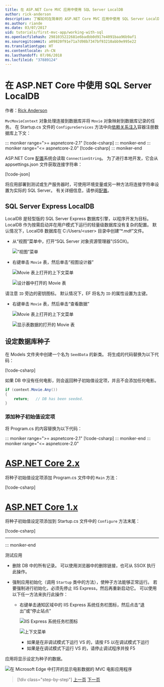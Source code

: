 ```yaml
---
title: 在 ASP.NET Core MVC 应用中使用 SQL Server LocalDB
author: rick-anderson
description: 了解如何在简单的 ASP.NET Core MVC 应用中使用 SQL Server LocalDB。
ms.author: riande
ms.date: 03/07/2017
uid: tutorials/first-mvc-app/working-with-sql
ms.openlocfilehash: 2981035222681e6badbb0d917e4091baa96b9af1
ms.sourcegitcommit: a09820f91e71a7d98b7347bf93210abb9e995e22
ms.translationtype: HT
ms.contentlocale: zh-CN
ms.lasthandoff: 07/06/2018
ms.locfileid: "37889124"
---
```

# <a name="work-with-sql-server-localdb-in-aspnet-core"></a>在 ASP.NET Core 中使用 SQL Server LocalDB

作者：[Rick Anderson](https://twitter.com/RickAndMSFT)

`MvcMovieContext` 对象处理连接到数据库并将 `Movie` 对象映射到数据库记录的任务。 在 Startup.cs 文件的 `ConfigureServices` 方法中向[依赖关系注入](xref:fundamentals/dependency-injection)容器注册数据库上下文：

::: moniker range=">= aspnetcore-2.1"
[!code-csharp[](~/tutorials/first-mvc-app/start-mvc/sample/MvcMovie21/Startup.cs?name=ConfigureServices&highlight=13-99)]
::: moniker-end
::: moniker range="<= aspnetcore-2.0"
[!code-csharp[](~/tutorials/first-mvc-app/start-mvc/sample/MvcMovie/Startup.cs?name=ConfigureServices&highlight=6-7)]
::: moniker-end

ASP.NET Core [配置](xref:fundamentals/configuration/index)系统会读取 `ConnectionString`。 为了进行本地开发，它会从 appsettings.json 文件获取连接字符串：

[!code-json[](start-mvc/sample/MvcMovie/appsettings.json?highlight=2&range=8-10)]

将应用部署到测试或生产服务器时，可使用环境变量或另一种方法将连接字符串设置为实际的 SQL Server。 有关详细信息，请参阅[配置](xref:fundamentals/configuration/index)。

## <a name="sql-server-express-localdb"></a>SQL Server Express LocalDB

LocalDB 是轻型版的 SQL Server Express 数据库引擎，以程序开发为目标。 LocalDB 作为按需启动并在用户模式下运行的轻量级数据库没有复杂的配置。 默认情况下，LocalDB 数据库在 C:/Users/\<user\> 目录中创建“\*.mdf”文件。

* 从“视图”菜单中，打开“SQL Server 对象资源管理器”(SSOX)。

  ![“视图”菜单](working-with-sql/_static/ssox.png)

* 右键单击 `Movie` 表，然后单击“视图设计器”

  ![Movie 表上打开的上下文菜单](working-with-sql/_static/design.png)

  ![设计器中打开的 Movie 表](working-with-sql/_static/dv.png)

请注意 `ID` 旁边的密钥图标。 默认情况下，EF 将名为 `ID` 的属性设置为主键。

* 右键单击 `Movie` 表，然后单击“查看数据”

  ![Movie 表上打开的上下文菜单](working-with-sql/_static/ssox2.png)

  ![显示表数据的打开的 Movie 表](working-with-sql/_static/vd22.png)

## <a name="seed-the-database"></a>设定数据库种子

在 Models 文件夹中创建一个名为 `SeedData` 的新类。 将生成的代码替换为以下代码：

[!code-csharp[](start-mvc/sample/MvcMovie/Models/SeedData.cs?name=snippet_1)]

如果 DB 中没有任何电影，则会返回种子初始值设定项，并且不会添加任何电影。

```csharp
if (context.Movie.Any())
{
    return;   // DB has been seeded.
}
```

<a name="si"></a>
### <a name="add-the-seed-initializer"></a>添加种子初始值设定项

将 Program.cs 的内容替换为以下代码：

::: moniker range=">= aspnetcore-2.1"
[!code-csharp[](~/tutorials/first-mvc-app/start-mvc/sample/MvcMovie21/Program.cs)]
::: moniker-end
::: moniker range="<= aspnetcore-2.0"

# <a name="aspnet-core-2xtabaspnetcore2x"></a>[ASP.NET Core 2.x](#tab/aspnetcore2x/)

将种子初始值设定项添加 Program.cs 文件中的 `Main` 方法：

[!code-csharp[](start-mvc/sample/MvcMovie/Program.cs?highlight=6,14-32)]

# <a name="aspnet-core-1xtabaspnetcore1x"></a>[ASP.NET Core 1.x](#tab/aspnetcore1x/)

将种子初始值设定项添加到 Startup.cs 文件中的 `Configure` 方法末尾：

[!code-csharp[](start-mvc/sample/MvcMovie/Startup.cs?highlight=9&name=snippet_seed)]

---
::: moniker-end

测试应用

* 删除 DB 中的所有记录。 可以使用浏览器中的删除链接，也可从 SSOX 执行此操作。
* 强制应用初始化（调用 `Startup` 类中的方法），使种子方法能够正常运行。 若要强制进行初始化，必须先停止 IIS Express，然后再重新启动它。 可以使用以下任一方法来执行此操作：

  * 右键单击通知区域中的 IIS Express 系统任务栏图标，然后点击“退出”或“停止站点”

    ![IIS Express 系统任务栏图标](working-with-sql/_static/iisExIcon.png)

    ![上下文菜单](working-with-sql/_static/stopIIS.png)

    * 如果是在非调试模式下运行 VS 的，请按 F5 以在调试模式下运行
    * 如果是在调试模式下运行 VS 的，请停止调试程序并按 F5

应用将显示设定为种子的数据。

![在 Microsoft Edge 中打开的显示电影数据的 MVC 电影应用程序](working-with-sql/_static/m55.png)

> [!div class="step-by-step"]
> [上一页](adding-model.md)
> [下一页](controller-methods-views.md)  

